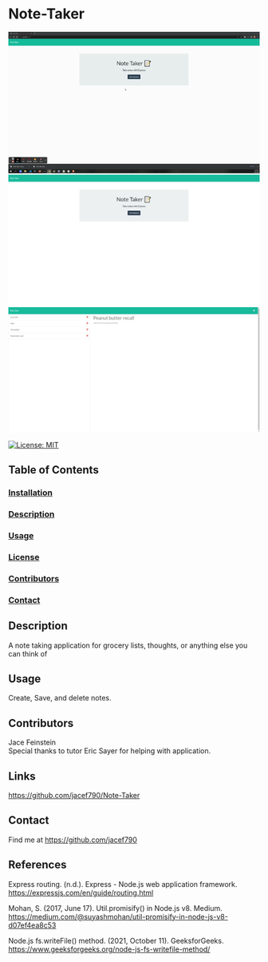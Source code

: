 # Note-Taker
![gif](./imgs/noteTakerGIf.gif)
![homepage](./imgs/Note%20Taker.png)
![notePage](./imgs/Note%20Taker%20(1).png)

[![License: MIT](https://img.shields.io/badge/License-MIT-yellow.svg)](https://opensource.org/licenses/MIT)

## Table of Contents

### [Installation](#installation)

### [Description](#description)

### [Usage](#usage)

### [License](#license)

### [Contributors](#contributors)

### [Contact](#contact)




## Description
 A note taking application for grocery lists, thoughts, or anything else you can think of


## Usage
Create, Save, and delete notes.



## Contributors
Jace Feinstein<br>
Special thanks to tutor Eric Sayer for helping with application.

## Links
https://github.com/jacef790/Note-Taker<br>



## Contact
Find me at https://github.com/jacef790

## References
Express routing. (n.d.). Express - Node.js web application framework. https://expressjs.com/en/guide/routing.html

Mohan, S. (2017, June 17). Util.promisify() in Node.js v8. Medium. https://medium.com/@suyashmohan/util-promisify-in-node-js-v8-d07ef4ea8c53

Node.js fs.writeFile() method. (2021, October 11). GeeksforGeeks. https://www.geeksforgeeks.org/node-js-fs-writefile-method/
